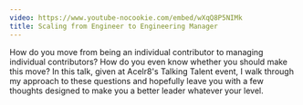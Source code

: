 ```yaml
---
video: https://www.youtube-nocookie.com/embed/wXqQ8P5NIMk
title: Scaling from Engineer to Engineering Manager
---
```

How do you move from being an individual contributor to managing individual
contributors? How do you even know whether you should make this move? In this
talk, given at Acelr8's Talking Talent event, I walk through my approach to
these questions and hopefully leave you with a few thoughts designed to make
you a better leader whatever your level.
